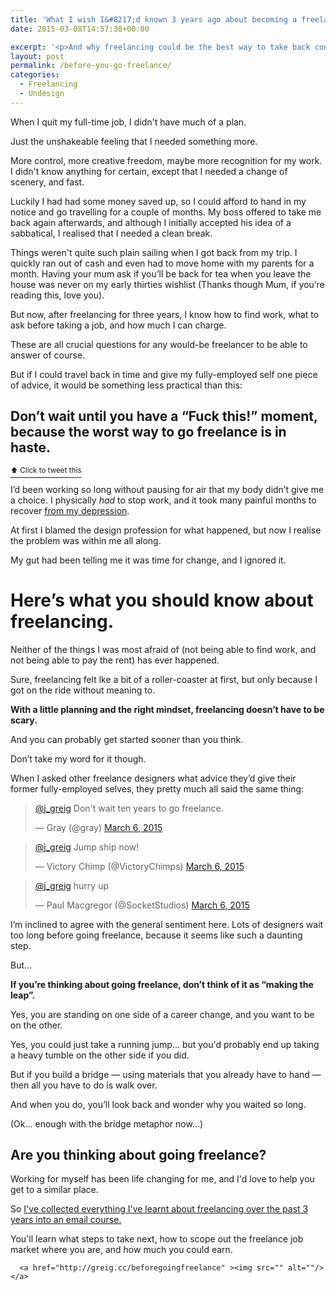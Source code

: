 ```yaml
---
title: 'What I wish I&#8217;d known 3 years ago about becoming a freelance designer'
date: 2015-03-08T14:57:38+00:00

excerpt: '<p>And why freelancing could be the best way to take back control of your life, and your creativity.</p>'
layout: post
permalink: /before-you-go-freelance/
categories:
  - Freelancing
  - Undesign
---
```

<p>When I quit my full-time job, I didn't have much of a plan.</p>

<p>Just the unshakeable feeling that I needed something more.</p>

<p>More control, more creative freedom, maybe more recognition for my work. I didn't know anything for certain, except that I needed a change of scenery, and fast. </p>

<p>Luckily I had had some money saved up, so I could afford to hand in my notice and go travelling for a couple of months. My boss offered to take me back again afterwards, and although I initially accepted his idea of a sabbatical, I realised that I needed a clean break. </p>

<p>Things weren't quite such plain sailing when I got back from my trip. I quickly ran out of cash and even had to move home with my parents for a month. Having your mum ask if you’ll be back for tea when you leave the house was never on my early thirties wishlist (Thanks though Mum, if you’re reading this, love you).</p>

<p>But now, after freelancing for three years, I know how to find work, what to ask before taking a job, and how much I can charge.</p>

<p>These are all crucial questions for any would-be freelancer to be able to answer of course.</p>

<p>But if I could travel back in time and give my fully-employed self one piece of advice, it would be something less practical than this:</p>

<h2 id="dontwaituntilyouhaveafuckthismomentbecausetheworstwaytogofreelanceisinhaste">Don’t wait until you have a “Fuck this!” moment, because the worst way to go freelance is in haste.</h2>

<p><a href="https://twitter.com/intent/tweet?original_referer=https%3A%2F%2Fabout.twitter.com%2Fresources%2Fbuttons&amp;text=Don%E2%80%99t%20wait%20until%20you%20have%20a%20%E2%80%9CFuck%20this!%E2%80%9D%20moment%2C%20because%20the%20worst%20way%20to%20go%20freelance%20is%20in%20haste.&amp;tw_p=tweetbutton&amp;url=http%3A%2F%2Fgreig.cc%2Fjournal%2F2015%2F3%2Fbefore-you-go-freelance"><sup data-preserve-html-node="true">⬆ Click to tweet this</sup></a></p>

<p>I’d been working so long without pausing for air that my body didn’t give me a choice. I physically <em>had</em> to stop work, and it took many painful months to recover <a href="http://greig.cc/journal/2014/10/the-unspoken-d-word-depression">from my depression</a>.</p>

<p>At first I blamed the design profession for what happened, but now I realise the problem was within me all along.</p>

<p>My gut had been telling me it was time for change, and I ignored it.</p>

<h1 id="hereswhatyoushouldknowaboutfreelancing">Here’s what you should know about freelancing.</h1>

<p>Neither of the things I was most afraid of (not being able to find work, and not being able to pay the rent) has ever happened. </p>

<p>Sure, freelancing felt lke a bit of a roller-coaster at first, but only because I got on the ride without meaning to. </p>

<p><strong>With a little planning and the right mindset, freelancing doesn’t have to be scary.</strong></p>

<p>And you can probably get started sooner than you think. </p>

<p>Don’t take my word for it though.</p>

<p>When I asked other freelance designers what advice they’d give their former fully-employed selves, they pretty much all said the same thing:</p>
 
   <blockquote class="twitter-tweet"><p><a href="https://twitter.com/j_greig">@j_greig</a> Don't wait ten years to go freelance.</p>— Gray (@gray) <a href="https://twitter.com/gray/status/573767588947361792">March 6, 2015</a></blockquote>
<script async="" src="//platform.twitter.com/widgets.js" charset="utf-8"></script>
 

 
   <blockquote class="twitter-tweet"><p><a href="https://twitter.com/j_greig">@j_greig</a> Jump ship now!</p>— Victory Chimp (@VictoryChimps) <a href="https://twitter.com/VictoryChimps/status/573775722487087104">March 6, 2015</a></blockquote>
<script async="" src="//platform.twitter.com/widgets.js" charset="utf-8"></script>
 

 
   <blockquote class="twitter-tweet"><p><a href="https://twitter.com/j_greig">@j_greig</a> hurry up</p>— Paul Macgregor (@SocketStudios) <a href="https://twitter.com/SocketStudios/status/573771216118530049">March 6, 2015</a></blockquote>
<script async="" src="//platform.twitter.com/widgets.js" charset="utf-8"></script>
 
<p>I’m inclined to agree with the general sentiment here. Lots of designers wait too long before going freelance, because it seems like such a daunting step.</p>

<p>But...</p>

<p><strong>If you’re thinking about going freelance, don’t think of it as “making the leap”.</strong></p>

<p>Yes, you are standing on one side of a career change, and you want to be on the other. </p>

<p>Yes, you could just take a running jump... but you'd probably end up taking a heavy tumble on the other side if you did.</p>

<p>But if you build a bridge — using materials that you already have to hand — then all you have to do is walk over.</p>

<p>And when you do, you’ll look back and wonder why you waited so long. </p>

<p>(Ok... enough with the bridge metaphor now...)</p>

<h2 id="areyouthinkingaboutgoingfreelance">Are you thinking about going freelance?</h2>

<p>Working for myself has been life changing for me, and I'd love to help you get to a similar place.</p>

<p>So <a href="http://greig.cc/beforegoingfreelance">I've collected everything I've learnt about freelancing over the past 3 years into an email course. </a></p>

<p>You'll learn what steps to take next, how to scope out the freelance job market where you are, and how much you could earn.</p>
  
      <a href="http://greig.cc/beforegoingfreelance" ><img src="" alt=""/></a>